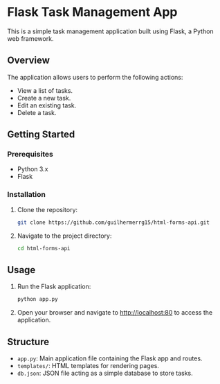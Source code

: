 # Flask Task Management App

This is a simple task management application built using Flask, a Python web framework.

## Overview

The application allows users to perform the following actions:

- View a list of tasks.
- Create a new task.
- Edit an existing task.
- Delete a task.

## Getting Started

### Prerequisites

- Python 3.x
- Flask

### Installation

1. Clone the repository:

    ```bash
    git clone https://github.com/guilhermerrg15/html-forms-api.git
    ```

2. Navigate to the project directory:

    ```bash
    cd html-forms-api
    ```

## Usage

1. Run the Flask application:

    ```bash
    python app.py
    ```

2. Open your browser and navigate to [http://localhost:80](http://localhost:80) to access the application.

## Structure

- `app.py`: Main application file containing the Flask app and routes.
- `templates/`: HTML templates for rendering pages.
- `db.json`: JSON file acting as a simple database to store tasks.


